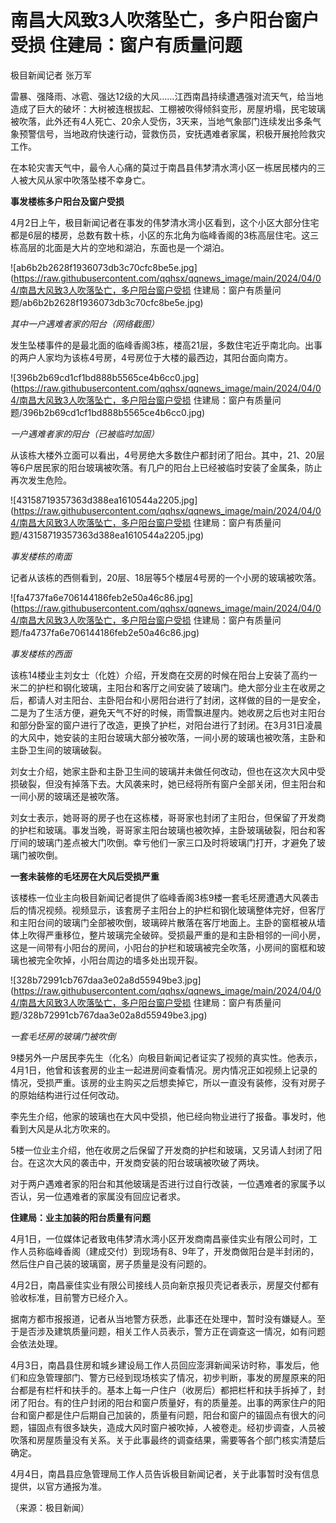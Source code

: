 # 南昌大风致3人吹落坠亡，多户阳台窗户受损 住建局：窗户有质量问题

极目新闻记者 张万军

雷暴、强降雨、冰雹、强达12级的大风……江西南昌持续遭遇强对流天气，给当地造成了巨大的破坏：大树被连根拔起、工棚被吹得倾斜变形，房屋坍塌，民宅玻璃被吹落，此外还有4人死亡、20余人受伤，3天来，当地气象部门连续发出多条气象预警信号，当地政府快速行动，营救伤员，安抚遇难者家属，积极开展抢险救灾工作。

在本轮灾害天气中，最令人心痛的莫过于南昌县伟梦清水湾小区一栋居民楼内的三人被大风从家中吹落坠楼不幸身亡。

**事发楼栋多户阳台及窗户受损**

4月2日上午，极目新闻记者在事发的伟梦清水湾小区看到，这个小区大部分住宅都是6层的楼房，总数有数十栋，小区的东北角为临峰香阁的3栋高层住宅。这三栋高层的北面是大片的空地和湖泊，东面也是一个湖泊。

![ab6b2b2628f1936073db3c70cfc8be5e.jpg](https://raw.githubusercontent.com/qqhsx/qqnews_image/main/2024/04/04/南昌大风致3人吹落坠亡，多户阳台窗户受损 住建局：窗户有质量问题/ab6b2b2628f1936073db3c70cfc8be5e.jpg)

_其中一户遇难者家的阳台（网络截图）_

发生坠楼事件的是最北面的临峰香阁3栋，楼高21层，多数住宅近乎南北向。出事的两户人家均为该栋4号房，4号房位于大楼的最西边，其阳台面向南方。

![396b2b69cd1cf1bd888b5565ce4b6cc0.jpg](https://raw.githubusercontent.com/qqhsx/qqnews_image/main/2024/04/04/南昌大风致3人吹落坠亡，多户阳台窗户受损 住建局：窗户有质量问题/396b2b69cd1cf1bd888b5565ce4b6cc0.jpg)

_一户遇难者家的阳台（已被临时加固）_

从该栋大楼外立面可以看出，4号房绝大多数住户都封闭了阳台。其中，21、20层等6户居民家的阳台玻璃被吹落。有几户的阳台上已经被临时安装了金属条，防止再次发生危险。

![43158719357363d388ea1610544a2205.jpg](https://raw.githubusercontent.com/qqhsx/qqnews_image/main/2024/04/04/南昌大风致3人吹落坠亡，多户阳台窗户受损 住建局：窗户有质量问题/43158719357363d388ea1610544a2205.jpg)

 _事发楼栋的南面_

记者从该栋的西侧看到，20层、18层等5个楼层4号房的一个小房的玻璃被吹落。

![fa4737fa6e706144186feb2e50a46c86.jpg](https://raw.githubusercontent.com/qqhsx/qqnews_image/main/2024/04/04/南昌大风致3人吹落坠亡，多户阳台窗户受损 住建局：窗户有质量问题/fa4737fa6e706144186feb2e50a46c86.jpg)

_事发楼栋的西面_

该栋14楼业主刘女士（化姓）介绍，开发商在交房的时候在阳台上安装了高约一米二的护栏和钢化玻璃，主阳台和客厅之间安装了玻璃门。绝大部分业主在收房之后，都请人对主阳台、主卧阳台和小房阳台进行了封闭，这样做的目的一是安全，二是为了生活方便，避免天气不好的时候，雨雪飘进屋内。她收房之后也对主阳台和部分卧室的窗户进行了改造，更换了护栏，对阳台进行了封闭。在3月31日凌晨的大风中，她安装的主阳台玻璃大部分被吹落，一间小房的玻璃也被吹落，主卧和主卧卫生间的玻璃破裂。

刘女士介绍，她家主卧和主卧卫生间的玻璃并未做任何改动，但也在这次大风中受损破裂，但没有掉落下去。大风袭来时，她已经将所有窗户全部关闭，但主阳台和一间小房的玻璃还是被吹落。

刘女士表示，她哥哥的房子也在这栋楼，哥哥家也封闭了主阳台，但保留了开发商的护栏和玻璃。事发当晚，哥哥家主阳台玻璃也被吹掉，主卧玻璃破裂，阳台和客厅间的玻璃门差点被大门吹倒。幸亏他们一家三口及时将玻璃门打开，才避免了玻璃门被吹倒。

**一套未装修的毛坯房在大风后受损严重**

该楼栋一位业主向极目新闻记者提供了临峰香阁3栋9楼一套毛坯房遭遇大风袭击后的情况视频。视频显示，该套房子主阳台上的护栏和钢化玻璃整体完好，但客厅和主阳台间的玻璃门全部被吹倒，玻璃碎片散落在客厅地面上。主卧的窗框被从墙体上吹得严重移位，整片玻璃完全破碎。受损最严重的是和主卧相邻的一间小房，这是一间带有小阳台的房间，小阳台的护栏和玻璃被完全吹落，小房间的窗框和玻璃也被完全吹掉，小阳台周边的墙多处出现开裂。

![328b72991cb767daa3e02a8d55949be3.jpg](https://raw.githubusercontent.com/qqhsx/qqnews_image/main/2024/04/04/南昌大风致3人吹落坠亡，多户阳台窗户受损 住建局：窗户有质量问题/328b72991cb767daa3e02a8d55949be3.jpg)

 _一套毛坯房的玻璃门被吹倒_

9楼另外一户居民李先生（化名）向极目新闻记者证实了视频的真实性。他表示，4月1日，他曾和该套房的业主一起进房间查看情况。房内情况正如视频上记录的情况，受损严重。该房的业主购买之后想卖掉它，所以一直没有装修，没有对房子的原始结构进行过任何改动。

李先生介绍，他家的玻璃也在大风中受损，他已经向物业进行了报备。事发时，他看到大风是从北方吹来的。

5楼一位业主介绍，他在收房之后保留了开发商的护栏和玻璃，又另请人封闭了阳台。在这次大风的袭击中，开发商安装的阳台玻璃被吹破了两块。

对于两户遇难者家的阳台和其他玻璃是否进行过自行改装，一位遇难者的家属予以否认，另一位遇难者的家属没有回应记者求。

**住建局：业主加装的阳台质量有问题**

4月1日，一位媒体记者致电伟梦清水湾小区开发商南昌豪佳实业有限公司时，工作人员称临峰香阁（建成交付）到现场有8、9年了，开发商做阳台是半封闭的，然后住户自己装的玻璃窗，房子质量是没有问题的。

4月2日，南昌豪佳实业有限公司接线人员向新京报贝壳记者表示，房屋交付都有验收标准，目前警方已经介入。

据南方都市报报道，记者从当地警方获悉，此事还在处理中，暂时没有嫌疑人。至于是否涉及建筑质量问题，相关工作人员表示，警方正在调查这一情况，如有问题会依法处理。

4月3日，南昌县住房和城乡建设局工作人员回应澎湃新闻采访时称，事发后，他们和应急管理部门、警方已经到现场核实了情况，初步判断，事发的房屋原来的阳台都是有栏杆和扶手的。基本上每一户住户（收房后）都把栏杆和扶手拆掉了，封闭了阳台。有的住户封闭的阳台和窗户质量好，有的质量差。出事的两家住户的阳台和窗户都是住户后期自己加装的，质量有问题，阳台和窗户的锚固点有很大的问题，锚固点有很多缺失，造成大风时窗户被吹掉，人被卷走。经初步调查，人员被吹落和房屋质量没有关系。关于此事最终的调查结果，需要等各个部门核实清楚后确定。

4月4日，南昌县应急管理局工作人员告诉极目新闻记者，关于此事暂时没有信息提供，以官方通报为准。

（来源：极目新闻）

